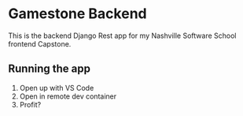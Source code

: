 # Gamestone Backend
This is the backend Django Rest app for my Nashville Software School frontend Capstone.

## Running the app
1. Open up with VS Code
1. Open in remote dev container
1. Profit?
